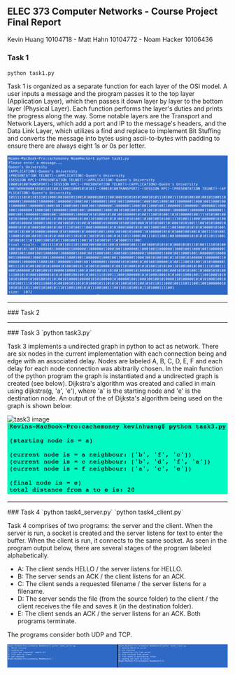 ## ELEC 373 Computer Networks - Course Project Final Report
Kevin Huang 10104718 - Matt Hahn  10104772 - Noam Hacker 10106436

### Task 1
`python task1.py`

Task 1 is organized as a separate function for each layer of the OSI model. A user inputs a message and the program passes it to the top layer (Application Layer), which then passes it down layer by layer to the bottom layer (Physical Layer). Each function performs the layer's duties and prints the progress along the way. Some notable layers are the Transport and Network Layers, which add a port and IP to the message's headers, and the Data Link Layer, which utilizes a find and replace to implement Bit Stuffing and converts the message into bytes using ascii-to-bytes with padding to ensure there are always eight 1s or 0s per letter.

![task1 image](https://github.com/MHahn37/cachemoney/blob/master/readme%20source%20images/Screen%20Shot%202017-03-31%20at%206.59.10%20PM.png)
<hr>
### Task 2

<hr>
### Task 3
`python task3.py`

Task 3 implements a undirected graph in python to act as network. There are six nodes in the current implementation with each connection being and edge with an associated delay. Nodes are labeled A, B, C, D, E, F and each delay for each node connection was abitrarily chosen. In the main function of the python program the graph is instantiated and a undirected graph is created (see below). Dijkstra's algorithm was created and called in main using dijkstra(g, 'a', 'e'), where 'a' is the starting node and 'e' is the destination node. An output of the of Dijksta's algorithm being used on the graph is shown below.

![task3 image](https://github.com/MHahn37/cachemoney/blob/master/readme%20source%20images/373%20graph.png)
![task3 image](https://github.com/MHahn37/cachemoney/blob/master/readme%20source%20images/Screen%20Shot%202017-03-31%20at%207.35.48%20PM.png)
<hr>
### Task 4
`python task4_server.py` `python task4_client.py`

Task 4 comprises of two programs: the server and the client. When the server is run, a socket is created and the server listens for text to enter the buffer. When the client is run, it connects to the same socket. As seen in the program output below, there are several stages of the program labeled alphabetically. 
* A: The client sends HELLO / the server listens for HELLO.
* B: The server sends an ACK / the client listens for an ACK.
* C: The client sends a requested filename / the server listens for a filename.
* D: The server sends the file (from the source folder) to the client / the client receives the file and saves it (in the destination folder).
* E: The client sends an ACK / the server listens for an ACK. Both programs terminate.

The programs consider both UDP and TCP.

![task4_image](https://github.com/MHahn37/cachemoney/blob/master/readme%20source%20images/Screen%20Shot%202017-03-31%20at%207.02.43%20PM.png)
